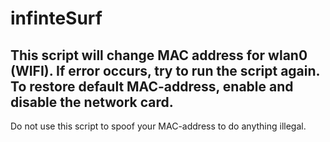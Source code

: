 # infinteSurf
This script will change MAC address for wlan0 (WIFI).
If error occurs, try to run the script again.
To restore default MAC-address, enable and disable the network card.
---
Do not use this script to spoof your MAC-address to do anything illegal.